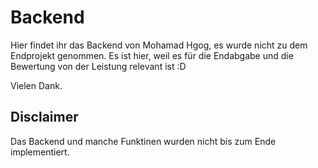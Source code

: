 # Backend

Hier findet ihr das Backend von Mohamad Hgog, es wurde nicht zu dem Endprojekt genommen. Es ist hier, weil es für die Endabgabe und die Bewertung von der Leistung relevant ist :D

Vielen Dank.


## Disclaimer

Das Backend und manche Funktinen wurden nicht bis zum Ende implementiert.
